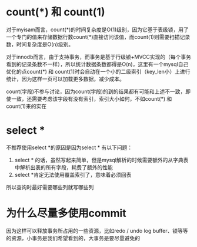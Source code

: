 # count(*) 和 count(1)

对于myisam而言，count(\*)的时间复杂度是O(1)级别，因为它基于表级锁，用了一个专门的值来存储数据行数count(\*)直接访问该值，而count(1)则需要扫描记录数，时间复杂度是O(n)级别。

对于innodb而言，由于支持事务，而事务是基于行级锁+MVCC实现的（每个事务看到的记录条数不一样），所以统计数据条数都得是O(n)，这里有一个mysql自己优化的点count(*) 和 count(1)时会自动在一个小的二级索引（key_len小）上进行统计，因为这样一页可以加载更多数据，减少成本。

count(字段)不参与讨论，因为count(字段)的到的结果都有可能和上述不一致，即使一致，还需要考虑该字段有没有索引，索引大小如何，不如count(*) 和 count(1)来的实在

# select *

不推荐使用select *的原因是因为select * 有以下问题：

1. select * 的话，虽然写起来简单，但是mysql解析的时候需要额外的从字典表中解析出表的所有字段，耗费了额外的性能
2. select *肯定无法使用覆盖索引了，意味着必须回表

所以查询时最好需要哪些列就写哪些列

# 为什么尽量多使用commit

因为这样可以释放事务所占用的一些资源，比如redo / undo log buffer、锁等等的资源，小事务是我们希望看到的，大事务是要尽量避免的

